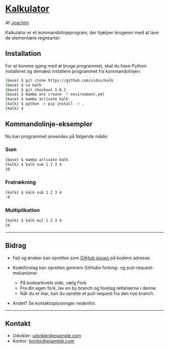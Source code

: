 # [Kalkulator](https://github.com/xidus/kalk)

Af [Joachim](https://github.com/xidus)

Kalkulator er et kommandolinjeprogram, der hjælper brugeren med at lave de elementære regnearter.

## Installation

For at komme igang med at bruge programmet, skal du have Python installeret og dernæst installere programmet fra kommandolinjen:

```sh
(base) $ git clone https://github.com/xidus/kalk
(base) $ cd kalk
(base) $ git checkout 1.0.1
(base) $ mamba env create -f environment.yml
(base) $ mamba activate kalk
(kalk) $ python -m pip install -e .
(kalk) $
```

## Kommandolinje-eksempler

Nu kan programmet anvendes på følgende måde:

### Sum

```sh
(base) $ mamba activate kalk
(kalk) $ kalk sum 1 2 3 4
10
```

### Fratrækning

```sh
(kalk) $ kalk sub 1 2 3 4
-9
```

### Multiplikation

```sh
(kalk) $ kalk mul 1 2 3 4
24
```

---

## Bidrag

*   Fejl og ønsker kan oprettes som [GitHub issues](https://github.com/xidus/kalk/issues) på kodens adresse.
*   Kodeforslag kan oprettes gennem GitHubs forking- og pull-request-mekanisme:
    -   På kodearkivets side, vælg Fork
    -   Fra din egen fork, lav en by branch og foretag rettelserne i denne.
    -   Når du er klar, kan du oprette et pull-request fra den nye branch.

*   Andet? Se kontaktoplysninger nedenfor.

---

## Kontakt

*   Udvikler: <udvikler@example.com>
*   Kontor: <kontor@example.com>

